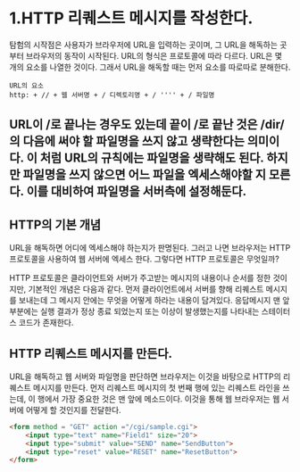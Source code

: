 # 1.HTTP 리퀘스트 메시지를 작성한다.
탐험의 시작점은 사용자가 브라우저에 URL을 입력하는 곳이며, 그 URL을 해독하는 곳부터 브라우저의 동작이 시작된다.
URL의 형식은 프로토콜에 따라 다르다. URL은 몇 개의 요소를 나열한 것이다. 그래서 URL을 해독할 때는 먼저 요소를 따로따로 분해한다.
```
URL의 요소
http: + // + 웹 서버명 + / 디렉토리명 + / '''' + / 파일명
```
URL이 /로 끝나는 경우도 있는데 끝이 /로 끝난 것은 /dir/의 다음에 써야 할 파일명을 쓰지 않고 생략한다는 의미이다. 이 처럼 URL의 규칙에는 파일명을 생략해도 된다. 하지만 파일명을 쓰지 않으면 어느 파일을 엑세스해야할 지 모른다. 이를 대비하여 파일명을 서버측에 설정해둔다.
-----
## HTTP의 기본 개념
URL을 해독하면 어디에 엑세스해야 하는지가 판명된다. 그러고 나면 브라우저는 HTTP 프로토콜을 사용하여 웹 서버에 엑세스 한다. 그렇다면 HTTP 프로토콜은 무엇일까?

HTTP 프로토콜은 클라이언트와 서버가 주고받는 메시지의 내용이나 순서를 정한 것이지만, 기본적인 개념은 다음과 같다.
먼저 클라이언트에서 서버를 향해 리퀘스트 메시지를 보내는데 그 메시지 안에는 무엇을 어떻게 하라는 내용이 담겨있다.
응답메시지 맨 앞 부분에는 실행 결과가 정상 종료 되었는지 또는 이상이 발생했는지를 나타내는 스테이터스 코드가 존재한다.

## HTTP 리퀘스트 메시지를 만든다.
URL을 해독하고 웹 서버와 파일명을 판단하면 브라우저는 이것을 바탕으로 HTTP의 리퀘스트 메시지를 만든다. 먼저 리퀘스트 메시지의 첫 번째 행에 있는 리퀘스트 라인을 쓰는데, 이 행에서 가장 중요한 것은 맨 앞에 메소드이다. 이것을 통해 웹 브라우저는 웹 서버에 어떻게 할 것인지를 전달한다.

```html
<form method = "GET" action ="/cgi/sample.cgi">
    <input type="text" name="Field1" size="20">
    <input type="submit" value="SEND" name="SendButton">
    <input type="reset" value="RESET" name="ResetButton">
</form>
```
